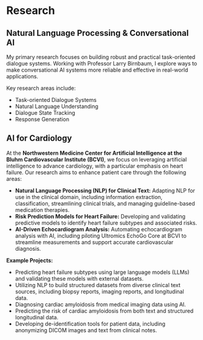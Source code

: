 # Research

## Natural Language Processing & Conversational AI

My primary research focuses on building robust and practical task-oriented dialogue systems. Working with Professor Larry Birnbaum, I explore ways to make conversational AI systems more reliable and effective in real-world applications.

Key research areas include:

- Task-oriented Dialogue Systems
- Natural Language Understanding
- Dialogue State Tracking
- Response Generation

## AI for Cardiology
At the **Northwestern Medicine Center for Artificial Intelligence at the Bluhm Cardiovascular Institute (BCVI)**, we focus on leveraging artificial intelligence to advance cardiology, with a particular emphasis on heart failure. Our research aims to enhance patient care through the following areas:  

- **Natural Language Processing (NLP) for Clinical Text:** Adapting NLP for use in the clinical domain, including information extraction, classification, streamlining clinical trials, and managing guideline-based medication therapies.  
- **Risk Prediction Models for Heart Failure:** Developing and validating predictive models to identify heart failure subtypes and associated risks.  
- **AI-Driven Echocardiogram Analysis:** Automating echocardiogram analysis with AI, including piloting Ultromics EchoGo Core at BCVI to streamline measurements and support accurate cardiovascular diagnosis.  

**Example Projects:**  
- Predicting heart failure subtypes using large language models (LLMs) and validating these models with external datasets.  
- Utilizing NLP to build structured datasets from diverse clinical text sources, including biopsy reports, imaging reports, and longitudinal data.  
- Diagnosing cardiac amyloidosis from medical imaging data using AI.  
- Predicting the risk of cardiac amyloidosis from both text and structured longitudinal data.  
- Developing de-identification tools for patient data, including anonymizing DICOM images and text from clinical notes.  
